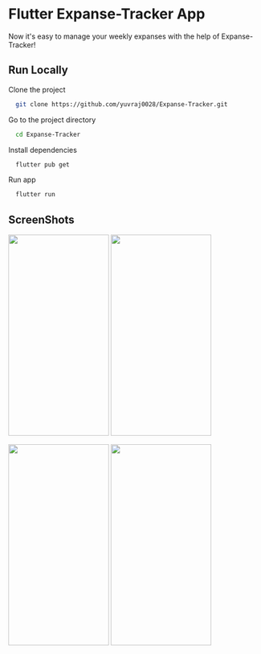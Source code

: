 # Flutter Expanse-Tracker App

Now it's easy to manage your weekly expanses with the help of Expanse-Tracker!

## Run Locally

Clone the project

```bash
  git clone https://github.com/yuvraj0028/Expanse-Tracker.git
```

Go to the project directory

```bash
  cd Expanse-Tracker
```

Install dependencies

```bash
  flutter pub get
```

Run app

```bash
  flutter run
```


## ScreenShots

<img src="https://user-images.githubusercontent.com/96447724/223355467-ef26a9e4-0326-4313-8a31-08a2859bf839.jpg" width="200" height="400" /> <img src="https://user-images.githubusercontent.com/96447724/223359723-f1249f97-dc00-41c6-b493-4ff2596a53ad.jpg" width="200" height="400" />

<img src="https://user-images.githubusercontent.com/96447724/223360001-4b78d57e-ed10-41c3-996b-a3091314b9aa.jpg" width="200" height="400" /> <img src="https://user-images.githubusercontent.com/96447724/223360348-91756d0a-8366-40fc-ae89-ac3ba9d5e011.jpg" width="200" height="400" />